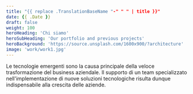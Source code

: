 ```yaml
---
title: "{{ replace .TranslationBaseName "-" " " | title }}"
date: {{ .Date }}
draft: false
weight: 100
heroHeading: 'Chi siamo'
heroSubHeading: 'Our portfolio and previous projects'
heroBackground: 'https://source.unsplash.com/1600x900/?architecture'
image: 'work/work1.jpg'
---
```


Le tecnologie emergenti sono la causa principale della veloce trasformazione del business aziendale. Il supporto di un team specializzato nell'implementazione di nuove soluzioni tecnologiche risulta dunque indispensabile alla crescita delle aziende.
